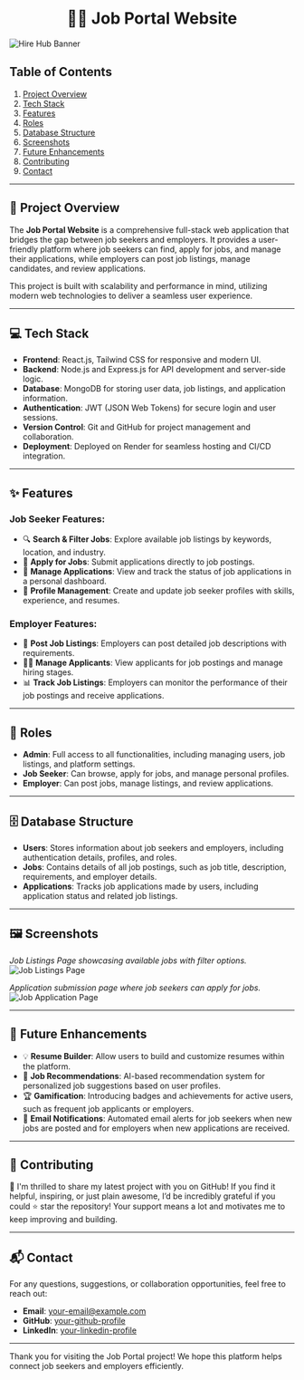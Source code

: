 <h1 align="center">🧑‍💼 Job Portal Website</h1>

![Hire Hub Banner](https://github.com/user-attachments/assets/2125516f-2806-494b-ae8e-b094524ca205)

## Table of Contents

1. [Project Overview](#project-overview)
2. [Tech Stack](#tech-stack)
3. [Features](#features)
4. [Roles](#roles)
5. [Database Structure](#database-structure)
6. [Screenshots](#screenshots)
7. [Future Enhancements](#future-enhancements)
8. [Contributing](#contributing)
9. [Contact](#contact)

---

## 📑 Project Overview

The **Job Portal Website** is a comprehensive full-stack web application that bridges the gap between job seekers and employers. It provides a user-friendly platform where job seekers can find, apply for jobs, and manage their applications, while employers can post job listings, manage candidates, and review applications.

This project is built with scalability and performance in mind, utilizing modern web technologies to deliver a seamless user experience.

---

## 💻 Tech Stack

- **Frontend**: React.js, Tailwind CSS for responsive and modern UI.
- **Backend**: Node.js and Express.js for API development and server-side logic.
- **Database**: MongoDB for storing user data, job listings, and application information.
- **Authentication**: JWT (JSON Web Tokens) for secure login and user sessions.
- **Version Control**: Git and GitHub for project management and collaboration.
- **Deployment**: Deployed on Render for seamless hosting and CI/CD integration.

---

## ✨ Features

### Job Seeker Features:
- 🔍 **Search & Filter Jobs**: Explore available job listings by keywords, location, and industry.
- 📝 **Apply for Jobs**: Submit applications directly to job postings.
- 📁 **Manage Applications**: View and track the status of job applications in a personal dashboard.
- 👤 **Profile Management**: Create and update job seeker profiles with skills, experience, and resumes.

### Employer Features:
- 📑 **Post Job Listings**: Employers can post detailed job descriptions with requirements.
- 🧑‍💻 **Manage Applicants**: View applicants for job postings and manage hiring stages.
- 📊 **Track Job Listings**: Employers can monitor the performance of their job postings and receive applications.

---

## 👥 Roles

- **Admin**: Full access to all functionalities, including managing users, job listings, and platform settings.
- **Job Seeker**: Can browse, apply for jobs, and manage personal profiles.
- **Employer**: Can post jobs, manage listings, and review applications.

---

## 🗄 Database Structure

- **Users**: Stores information about job seekers and employers, including authentication details, profiles, and roles.
- **Jobs**: Contains details of all job postings, such as job title, description, requirements, and employer details.
- **Applications**: Tracks job applications made by users, including application status and related job listings.

---

## 🖼️ Screenshots

*Job Listings Page showcasing available jobs with filter options.*
![Job Listings Page](https://github.com/user-attachments/assets/12a3e520-41c0-4743-b444-e4a4ca5c70a5)


*Application submission page where job seekers can apply for jobs.*
![Job Application Page](https://github.com/user-attachments/assets/7c6d31c4-5373-4301-9e7d-d06adf509de6)

---

## 🔮 Future Enhancements

- 💡 **Resume Builder**: Allow users to build and customize resumes within the platform.
- 💼 **Job Recommendations**: AI-based recommendation system for personalized job suggestions based on user profiles.
- 🏆 **Gamification**: Introducing badges and achievements for active users, such as frequent job applicants or employers.
- 📧 **Email Notifications**: Automated email alerts for job seekers when new jobs are posted and for employers when new applications are received.

---

## 🤝 Contributing

🚀 I'm thrilled to share my latest project with you on GitHub! If you find it helpful, inspiring, or just plain awesome, I’d be incredibly grateful if you could ⭐ star the repository! Your support means a lot and motivates me to keep improving and building.

---

## 📬 Contact

For any questions, suggestions, or collaboration opportunities, feel free to reach out:

- **Email**: [your-email@example.com](mailto:adityapateriya7986@gmail.com)
- **GitHub**: [your-github-profile](https://github.com/Aadi0729)
- **LinkedIn**: [your-linkedin-profile](https://www.linkedin.com/in/aditya-pateriya7781/)

---

Thank you for visiting the Job Portal project! We hope this platform helps connect job seekers and employers efficiently.
